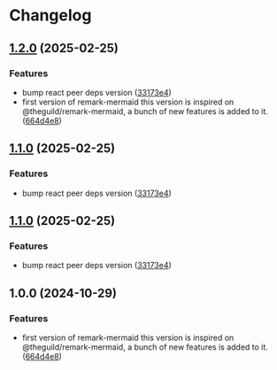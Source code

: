 # Changelog

## [1.2.0](https://github.com/omurilo/remark-mermaid/compare/v1.1.0...v1.2.0) (2025-02-25)


### Features

* bump react peer deps version ([33173e4](https://github.com/omurilo/remark-mermaid/commit/33173e4673d249b28a6422cd7e63a2da44201611))
* first version of remark-mermaid this version is inspired on @theguild/remark-mermaid, a bunch of new features is added to it. ([664d4e8](https://github.com/omurilo/remark-mermaid/commit/664d4e802e7eafc1c5493f67b7d29d50d89b6213))

## [1.1.0](https://github.com/omurilo/remark-mermaid/compare/v1.0.0...v1.1.0) (2025-02-25)


### Features

* bump react peer deps version ([33173e4](https://github.com/omurilo/remark-mermaid/commit/33173e4673d249b28a6422cd7e63a2da44201611))

## [1.1.0](https://github.com/omurilo/remark-mermaid/compare/v1.0.0...v1.1.0) (2025-02-25)


### Features

* bump react peer deps version ([33173e4](https://github.com/omurilo/remark-mermaid/commit/33173e4673d249b28a6422cd7e63a2da44201611))

## 1.0.0 (2024-10-29)


### Features

* first version of remark-mermaid this version is inspired on @theguild/remark-mermaid, a bunch of new features is added to it. ([664d4e8](https://github.com/omurilo/remark-mermaid/commit/664d4e802e7eafc1c5493f67b7d29d50d89b6213))
